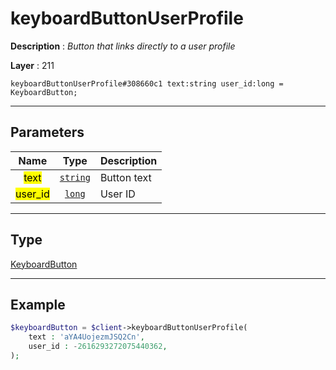 # keyboardButtonUserProfile

**Description** : *Button that links directly to a user profile*

**Layer** : 211

```tl
keyboardButtonUserProfile#308660c1 text:string user_id:long = KeyboardButton;
```

---

## Parameters

| Name | Type | Description |
| :---: | :---: | :--- |
| <mark>text</mark> | [`string`](type/string) | Button text |
| <mark>user_id</mark> | [`long`](type/long) | User ID |

---

## Type

[KeyboardButton](type/KeyboardButton)

---

## Example

```php
$keyboardButton = $client->keyboardButtonUserProfile(
	text : 'aYA4UojezmJSQ2Cn',
	user_id : -2616293272075440362,
);
```